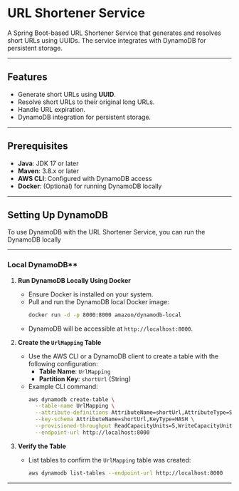 # **URL Shortener Service**

A Spring Boot-based URL Shortener Service that generates and resolves short URLs using UUIDs. The service integrates with DynamoDB for persistent storage.

---

## **Features**

- Generate short URLs using **UUID**.
- Resolve short URLs to their original long URLs.
- Handle URL expiration.
- DynamoDB integration for persistent storage.

---

## **Prerequisites**

- **Java**: JDK 17 or later
- **Maven**: 3.8.x or later
- **AWS CLI**: Configured with DynamoDB access
- **Docker**: (Optional) for running DynamoDB locally

---

## **Setting Up DynamoDB**

To use DynamoDB with the URL Shortener Service, you can run the DynamoDB locally

---

### Local DynamoDB**

1. **Run DynamoDB Locally Using Docker**
   - Ensure Docker is installed on your system.
   - Pull and run the DynamoDB local Docker image:
     ```bash
     docker run -d -p 8000:8000 amazon/dynamodb-local
     ```
   - DynamoDB will be accessible at `http://localhost:8000`.

2. **Create the `UrlMapping` Table**
   - Use the AWS CLI or a DynamoDB client to create a table with the following configuration:
     - **Table Name**: `UrlMapping`
     - **Partition Key**: `shortUrl` (String)
   - Example CLI command:
     ```bash
     aws dynamodb create-table \
       --table-name UrlMapping \
       --attribute-definitions AttributeName=shortUrl,AttributeType=S \
       --key-schema AttributeName=shortUrl,KeyType=HASH \
       --provisioned-throughput ReadCapacityUnits=5,WriteCapacityUnits=5 \
       --endpoint-url http://localhost:8000
     ```

3. **Verify the Table**
   - List tables to confirm the `UrlMapping` table was created:
     ```bash
     aws dynamodb list-tables --endpoint-url http://localhost:8000
     ```

---








